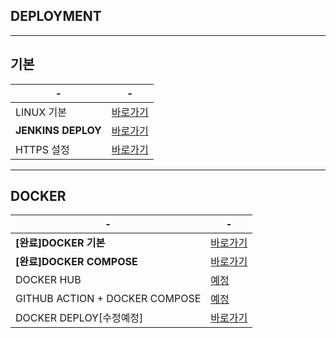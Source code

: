 DEPLOYMENT
---
---
기본
---
|-|-|
|-|-|
|LINUX 기본|[바로가기](DOCUMENT/01_)|
|**JENKINS DEPLOY**|[바로가기](DOCUMENT/02_)|
|HTTPS 설정|[바로가기](DOCUMENT/03_)|

---
DOCKER
---
|-|-|
|-|-|
|**[완료]DOCKER 기본**|[바로가기](DOCUMENT/04_)|
|**[완료]DOCKER COMPOSE**|[바로가기](DOCUMENT/05_)|
|DOCKER HUB|[예정]()|
|GITHUB ACTION + DOCKER COMPOSE|[예정]()|
|DOCKER DEPLOY[수정예정]|[바로가기](DOCUMENT/05_)|









